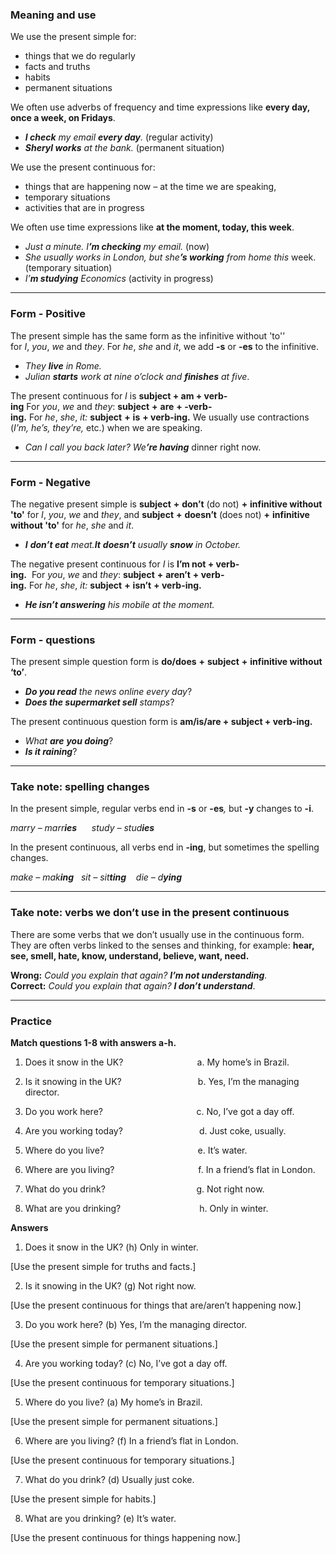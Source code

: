 ### Meaning and use

We use the present simple for:

- things that we do regularly
- facts and truths 
- habits
- permanent situations

We often use adverbs of frequency and time expressions like **every day, once a week, on Fridays**.

- _**I check** my email **every day**._ (regular activity)
- _**Sheryl works** at the bank._ (permanent situation)

We use the present continuous for:

- things that are happening now *–* at the time we are speaking,
- temporary situations
- activities that are in progress

We often use time expressions like **at the moment, today, this week**.

- _Just a minute. I_**_’m checking_** _my email._ (now)
- _She usually works in London, but she_**_’s working_** _from home this_ week. (temporary situation)
- _I’_**_m studying_** _Economics_ (activity in progress)

---
### Form - Positive

The present simple has the same form as the infinitive without 'to'’ for _I_, _you_, _we_ and _they_. For _he_, _she_ and _it_, we add **-s** or **-es** to the infinitive.

- _They **live** in Rome._
- _Julian **starts** work at nine o’clock and **finishes** at five_.

The present continuous for _I_ is **subject + am + verb-ing** For _you_, _we_ and _they_: **subject** **+** **are** **+ -verb-ing.** For _he_, _she_, _it:_ **subject** **+** **is** **+ verb-ing.** We usually use contractions (_I’m, he’s, they’re,_ etc.) when we are speaking.

- _Can I call you back later? We_**_’re having_** dinner right now.

---
### Form - Negative

The negative present simple is **subject** **+** **don’t** (do not) **+** **infinitive without 'to'** for _I_, _you_, _we_ and _they_, and **subject** **+** **doesn’t** (does not) **+** **infinitive without 'to'** for _he_, _she_ and _it_.

- **_I_** _**don’t eat** meat._**_It_** **_doesn’t_** _usually **snow** in October._

The negative present continuous for _I_ is **I’m not + verb-ing.**  For _you_, _we_ and _they_: **subject** **+** **aren’t** **+ verb-ing.** For _he_, _she_, _it:_ **subject** **+** **isn’t** **+ verb-ing.**

- **_He isn’t answering_** _his mobile at the moment._

---
### Form - questions

The present simple question form is **do/does** **+** **subject** **+** **infinitive without ‘to’**.

- **_Do you read_** _the news online every day_?
- **_Does the supermarket sell_** _stamps_?

The present continuous question form is **am/is/are + subject + verb-ing.** 

- _What **are** **you doing**_?
- **_Is it raining_**?

---
### Take note: spelling changes

In the present simple, regular verbs end in **-s** or **-es**_,_ but **-y** changes to **-i**.

_marry – marr**ies**      study – stud**ies**_

In the present continuous, all verbs end in **-ing**, but sometimes the spelling changes.

_make – mak**ing**   sit – sit**ting**    die – d**ying**_

---
### Take note: verbs we don’t use in the present continuous

There are some verbs that we don’t usually use in the continuous form. They are often verbs linked to the senses and thinking, for example: **hear, see, smell, hate, know, understand, believe, want, need.**

**Wrong:** _Could you explain that again? **I’m not understanding**._
**Correct:** _Could you explain that again? **I don’t understand**_.

---
### Practice

**Match questions 1-8 with answers a-h.**

1. Does it snow in the UK?                              a. My home’s in Brazil.

2. Is it snowing in the UK?                               b. Yes, I’m the managing director.

3. Do you work here?                                      c. No, I’ve got a day off.

4. Are you working today?                               d. Just coke, usually.

5. Where do you live?                                      e. It’s water.

6. Where are you living?                                  f. In a friend’s flat in London.

7. What do you drink?                                     g. Not right now.

8. What are you drinking?                                h. Only in winter.

**Answers**

1. Does it snow in the UK? (h) Only in winter.

[Use the present simple for truths and facts.]

2. Is it snowing in the UK? (g) Not right now.

[Use the present continuous for things that are/aren’t happening now.]

3. Do you work here? (b) Yes, I’m the managing director.

[Use the present simple for permanent situations.]

4. Are you working today? (c) No, I’ve got a day off.

[Use the present continuous for temporary situations.]

5. Where do you live? (a) My home’s in Brazil.

[Use the present simple for permanent situations.]

6. Where are you living? (f) In a friend’s flat in London.

[Use the present continuous for temporary situations.]

7. What do you drink? (d) Usually just coke.

[Use the present simple for habits.]

8. What are you drinking? (e) It’s water.

[Use the present continuous for things happening now.]